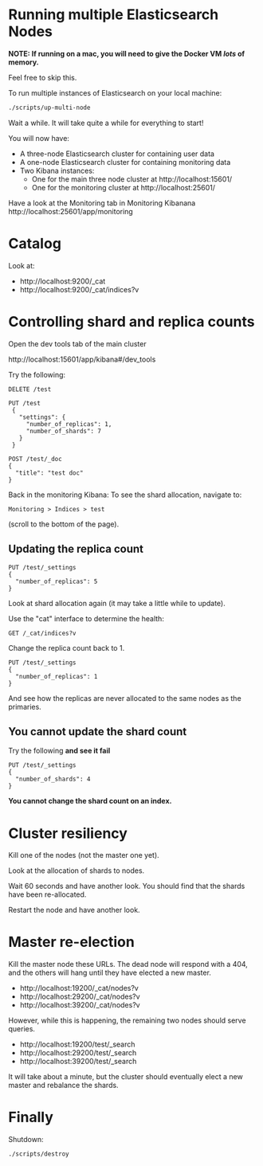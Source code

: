 
# Running multiple Elasticsearch Nodes

**NOTE: If running on a mac, you will need to give the Docker VM _lots_ of memory.**

Feel free to skip this.

To run multiple instances of Elasticsearch on your local machine:

```bash
./scripts/up-multi-node
```

Wait a while.  It will take quite a while for everything to start!

You will now have:

- A three-node Elasticsearch cluster for containing user data
- A one-node Elasticsearch cluster for containing monitoring data
- Two Kibana instances:
  - One for the main three node cluster at http://localhost:15601/
  - One for the monitoring cluster at http://localhost:25601/

Have a look at the Monitoring tab in Monitoring Kibanana 
http://localhost:25601/app/monitoring

# Catalog

Look at:

- http://localhost:9200/_cat
- http://localhost:9200/_cat/indices?v


# Controlling shard and replica counts

Open the dev tools tab of the main cluster

http://localhost:15601/app/kibana#/dev_tools

Try the following:

```
DELETE /test

PUT /test
 {
   "settings": {
     "number_of_replicas": 1,
     "number_of_shards": 7
   }
 }

POST /test/_doc
{
  "title": "test doc"
}
```

Back in the monitoring Kibana:
To see the shard allocation, navigate to:

`Monitoring > Indices > test`

(scroll to the bottom of the page).

## Updating the replica count

```
PUT /test/_settings
{
  "number_of_replicas": 5
}
```

Look at shard allocation again (it may take a little while to update).

Use the "cat" interface to determine the health:

```
GET /_cat/indices?v
```

Change the replica count back to 1.

```
PUT /test/_settings
{
  "number_of_replicas": 1
}
```

And see how the replicas are never allocated to the same nodes as the primaries.

## You cannot update the shard count

Try the following **and see it fail**

```
PUT /test/_settings
{
  "number_of_shards": 4
}
```

**You cannot change the shard count on an index.**


# Cluster resiliency

Kill one of the nodes (not the master one yet).

Look at the allocation of shards to nodes.

Wait 60 seconds and have another look.
You should find that the shards have been re-allocated.

Restart the node and have another look.


# Master re-election

Kill the master node these URLs.
The dead node will respond with a 404, and the others will hang until they have elected a new master.

- http://localhost:19200/_cat/nodes?v
- http://localhost:29200/_cat/nodes?v
- http://localhost:39200/_cat/nodes?v

However, while this is happening, the remaining two nodes should serve queries.

- http://localhost:19200/test/_search
- http://localhost:29200/test/_search
- http://localhost:39200/test/_search

It will take about a minute, but the cluster should eventually elect a new master and rebalance the shards.


# Finally

Shutdown:

```
./scripts/destroy
```
